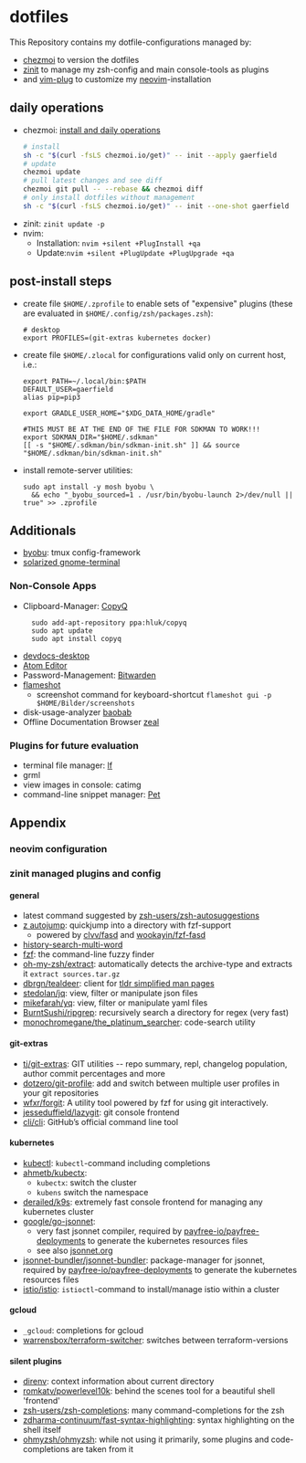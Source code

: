 # dotfiles

This Repository contains my dotfile-configurations managed by:

* [chezmoi](https://www.chezmoi.io) to version the dotfiles
* [zinit](https://github.com/zdharma-continuum/zinit) to manage my zsh-config and main console-tools as plugins
* and [vim-plug](https://github.com/junegunn/vim-plug) to customize my [neovim](https://neovim.io/)-installation

## daily operations

* chezmoi: [install and daily operations](https://www.chezmoi.io/user-guide/daily-operations/)
  ```bash
  # install
  sh -c "$(curl -fsLS chezmoi.io/get)" -- init --apply gaerfield
  # update
  chezmoi update
  # pull latest changes and see diff
  chezmoi git pull -- --rebase && chezmoi diff
  # only install dotfiles without management
  sh -c "$(curl -fsLS chezmoi.io/get)" -- init --one-shot gaerfield
  ```
* zinit: `zinit update -p`
* nvim:
  * Installation: `nvim +silent +PlugInstall +qa`
  * Update:`nvim +silent +PlugUpdate +PlugUpgrade +qa`

## post-install steps

* create file `$HOME/.zprofile` to enable sets of "expensive" plugins (these are evaluated in `$HOME/.config/zsh/packages.zsh`):

  ```
  # desktop
  export PROFILES=(git-extras kubernetes docker)
  ```

* create file `$HOME/.zlocal` for configurations valid only on current host, i.e.:

  ```
  export PATH=~/.local/bin:$PATH
  DEFAULT_USER=gaerfield
  alias pip=pip3

  export GRADLE_USER_HOME="$XDG_DATA_HOME/gradle"

  #THIS MUST BE AT THE END OF THE FILE FOR SDKMAN TO WORK!!!
  export SDKMAN_DIR="$HOME/.sdkman"
  [[ -s "$HOME/.sdkman/bin/sdkman-init.sh" ]] && source "$HOME/.sdkman/bin/sdkman-init.sh"
  ```

* install remote-server utilities:

  ```
  sudo apt install -y mosh byobu \
    && echo "_byobu_sourced=1 . /usr/bin/byobu-launch 2>/dev/null || true" >> .zprofile
  ```

## Additionals

* [byobu](https://www.byobu.org/): tmux config-framework
* [solarized gnome-terminal](https://github.com/Anthony25/gnome-terminal-colors-solarized)

### Non-Console Apps

* Clipboard-Manager: [CopyQ](https://github.com/hluk/CopyQ)
  ```
    sudo add-apt-repository ppa:hluk/copyq
    sudo apt update
    sudo apt install copyq
  ```
* [devdocs-desktop](https://github.com/egoist/devdocs-desktop)
* [Atom Editor](https://atom.io/)
* Password-Management: [Bitwarden](https://bitwarden.com/)
* [flameshot](https://github.com/lupoDharkael/flameshot)
  * screenshot command for keyboard-shortcut `flameshot gui -p $HOME/Bilder/screenshots`
* disk-usage-analyzer [baobab](https://wiki.gnome.org/action/show/Apps/DiskUsageAnalyzer)
* Offline Documentation Browser [zeal](https://zealdocs.org/)


### Plugins for future evaluation

* terminal file manager: [lf](https://github.com/gokcehan/lf)
* grml
* view images in console: catimg
* command-line snippet manager: [Pet](https://github.com/knqyf263/pet)


## Appendix

### neovim configuration

### zinit managed plugins and config

#### general

* latest command suggested by [zsh-users/zsh-autosuggestions](https://github.com/zsh-users/zsh-autosuggestions)
* [z autojump](https://github.com/wookayin/fzf-fasd): quickjump into a directory with fzf-support
  * powered by [clvv/fasd](https://github.com/clvv/fasd) and [wookayin/fzf-fasd](https://github.com/wookayin/fzf-fasd)
* [history-search-multi-word](zdharma-continuum/history-search-multi-word)
* [fzf](https://github.com/junegunn/fzf): the command-line fuzzy finder
* [oh-my-zsh/extract](https://github.com/oh-my-zsh/extract): automatically detects the archive-type and extracts it `extract sources.tar.gz`
* [dbrgn/tealdeer](https://github.com/dbrgn/tealdeer): client for [tldr simplified man pages](https://tldr.sh/)
* [stedolan/jq](https://stedolan.github.io/jq/): view, filter or manipulate json files
* [mikefarah/yq](https://mikefarah.gitbook.io/yq/): view, filter or manipulate yaml files
* [BurntSushi/ripgrep](https://github.com/BurntSushi/ripgrep): recursively search a directory for regex (very fast)
* [monochromegane/the_platinum_searcher](https://github.com/monochromegane/the_platinum_searcher): code-search utility

#### git-extras
* [tj/git-extras](https://github.com/tj/git-extras): GIT utilities -- repo summary, repl, changelog population, author commit percentages and more
* [dotzero/git-profile](https://github.com/dotzero/git-profile): add and switch between multiple user profiles in your git repositories
* [wfxr/forgit](https://github.com/wfxr/forgit): A utility tool powered by fzf for using git interactively.
* [jesseduffield/lazygit](https://github.com/jesseduffield/lazygit): git console frontend
* [cli/cli](https://github.com/cli/cli): GitHub’s official command line tool

#### kubernetes

* [kubectl](https://kubernetes.io/de/docs/tasks/tools/install-kubectl/): `kubectl`-command including completions
* [ahmetb/kubectx](https://github.com/ahmetb/kubectx):
  * `kubectx`: switch the cluster
  * `kubens` switch the namespace
* [derailed/k9s](https://github.com/derailed/k9s): extremely fast console frontend for managing any kubernetes cluster
* [google/go-jsonnet](https://github.com/google/go-jsonnet):
  * very fast jsonnet compiler, required by [payfree-io/payfree-deployments](https://github.com/payfree-io/payfree-deployments) to generate the kubernetes resources files
  * see also [jsonnet.org](https://jsonnet.org/)
* [jsonnet-bundler/jsonnet-bundler](https://github.com/jsonnet-bundler/jsonnet-bundler): package-manager for jsonnet, required by [payfree-io/payfree-deployments](https://github.com/payfree-io/payfree-deployments) to generate the kubernetes resources files
* [istio/istio](https://github.com/istio/istio): `istioctl`-command to install/manage istio within a cluster

#### gcloud

* `_gcloud`: completions for gcloud
* [warrensbox/terraform-switcher](https://github.com/warrensbox/terraform-switcher): switches between terraform-versions

#### silent plugins

* [direnv](https://github.com/direnv/direnv): context information about current directory
* [romkatv/powerlevel10k](https://github.com/romkatv/powerlevel10k): behind the scenes tool for a beautiful shell 'frontend'
* [zsh-users/zsh-completions](https://github.com/zsh-users/zsh-completions): many command-completions for the zsh
* [zdharma-continuum/fast-syntax-highlighting](https://github.com/zdharma-continuum/fast-syntax-highlighting): syntax highlighting on the shell itself
* [ohmyzsh/ohmyzsh](https://github.com/ohmyzsh/ohmyzsh): while not using it primarily, some plugins and code-completions are taken from it
